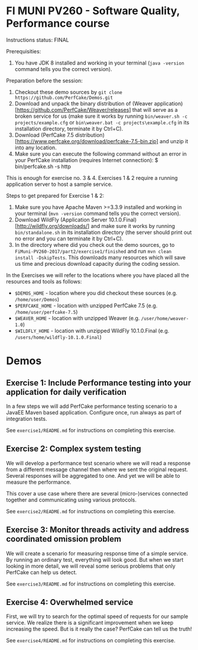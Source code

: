 FI MUNI PV260 - Software Quality, Performance course
====================================================

Instructions status: FINAL

Prerequisities:

1. You have JDK 8 installed and working in your terminal (```java -version``` command tells you the correct version).

Preparation before the session:

1. Checkout these demo sources by ```git clone https://github.com/PerfCake/Demos.git```
2. Download and unpack the binary distribution of (Weaver application)[https://github.com/PerfCake/Weaver/releases] that will serve as a broken service for us 
(make sure it works by running ```bin/weaver.sh -c projects/example.cfg``` or ```bin\weaver.bat -c projects\example.cfg``` in its installation directory, terminate it by Ctrl+C).
2. Download (PerfCake 7.5 distribution)[https://www.perfcake.org/download/perfcake-7.5-bin.zip] and unzip it into any location.
4. Make sure you can execute the following command without an error in your PerfCake installation (requires Internet connection):
   $ bin/perfcake.sh -s http

This is enough for exercise no. 3 & 4. 
Exercises 1 & 2 require a running application server to host a sample service. 

Steps to get prepared for Exercise 1 & 2:

1. Make sure you have Apache Maven >=3.3.9 installed and working in your terminal (```mvn -version``` command tells you the correct version).
2. Download WildFly (Application Server 10.1.0.Final)[http://wildfly.org/downloads/] and make sure it works by running ```bin/standalone.sh``` in its installation
directory (the server should print out no error and you can terminate it by Ctrl+C).
3. In the directory where did you check out the demo sources, go to ```FiMuni-PV260-2017/part2/exercise1/finished```
and run ```mvn clean install -DskipTests```. This downloads many resources which will save us time and
precious download capacity during the coding session.

In the Exercises we will refer to the locations where you have placed all the resources and tools as follows:

 * `$DEMOS_HOME` - location where you did checkout these sources (e.g. `/home/user/Demos`)
 * `$PERFCAKE_HOME` - location with unzipped PerfCake 7.5 (e.g. `/home/user/perfcake-7.5`)
 * `$WEAVER_HOME` - location with unzipped Weaver (e.g. `/user/home/weaver-1.0`)
 * `$WILDFLY_HOME` - location with unzipped WildFly 10.1.0.Final (e.g. `/users/home/wildfly-10.1.0.Final`)

Demos
=====

Exercise 1: Include Performance testing into your application for daily verification
------------------------------------------------------------------------------------

In a few steps we will add PerfCake performance testing scenario to a JavaEE Maven based application.
Configure once, run always as part of integration tests.

See ```exercise1/README.md``` for instructions on completing this exercise.

Exercise 2: Complex system testing
----------------------------------

We will develop a performance test scenario where we will read a response from a different message
channel then where we sent the original request. Several responses will be aggregated to one. And yet we
will be able to measure the performance.

This cover a use case where there are several (micro-)services connected together and communicating using various protocols.

See ```exercise2/README.md``` for instructions on completing this exercise.

Exercise 3: Monitor threads activity and address coordinated omission problem
-----------------------------------------------------------------------------

We will create a scenario for measuring response time of a simple service. By running an ordinary
test, everything will look good. But when we start looking in more detail, we will reveal some
serious problems that only PerfCake can help us detect.

See ```exercise3/README.md``` for instructions on completing this exercise.

Exercise 4: Overwhelmed service
-------------------------------

First, we will try to search for the optimal speed of requests for our sample service. We realize
there is a significant improvement when we keep increasing the speed. But is it really the case?
PerfCake can tell us the truth!

See ```exercise4/README.md``` for instructions on completing this exercise.
